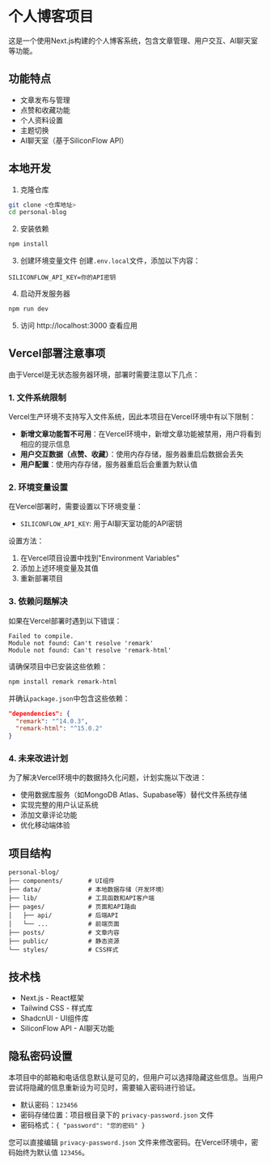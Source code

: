 # 个人博客项目

这是一个使用Next.js构建的个人博客系统，包含文章管理、用户交互、AI聊天室等功能。

## 功能特点

- 文章发布与管理
- 点赞和收藏功能
- 个人资料设置
- 主题切换
- AI聊天室（基于SiliconFlow API）

## 本地开发

1. 克隆仓库
```bash
git clone <仓库地址>
cd personal-blog
```

2. 安装依赖
```bash
npm install
```

3. 创建环境变量文件
创建`.env.local`文件，添加以下内容：
```
SILICONFLOW_API_KEY=你的API密钥
```

4. 启动开发服务器
```bash
npm run dev
```

5. 访问 http://localhost:3000 查看应用

## Vercel部署注意事项

由于Vercel是无状态服务器环境，部署时需要注意以下几点：

### 1. 文件系统限制

Vercel生产环境不支持写入文件系统，因此本项目在Vercel环境中有以下限制：

- **新增文章功能暂不可用**：在Vercel环境中，新增文章功能被禁用，用户将看到相应的提示信息
- **用户交互数据（点赞、收藏）**：使用内存存储，服务器重启后数据会丢失
- **用户配置**：使用内存存储，服务器重启后会重置为默认值

### 2. 环境变量设置

在Vercel部署时，需要设置以下环境变量：

- `SILICONFLOW_API_KEY`: 用于AI聊天室功能的API密钥

设置方法：
1. 在Vercel项目设置中找到"Environment Variables"
2. 添加上述环境变量及其值
3. 重新部署项目

### 3. 依赖问题解决

如果在Vercel部署时遇到以下错误：

```
Failed to compile.
Module not found: Can't resolve 'remark'
Module not found: Can't resolve 'remark-html'
```

请确保项目中已安装这些依赖：

```bash
npm install remark remark-html
```

并确认`package.json`中包含这些依赖：

```json
"dependencies": {
  "remark": "^14.0.3",
  "remark-html": "^15.0.2"
}
```

### 4. 未来改进计划

为了解决Vercel环境中的数据持久化问题，计划实施以下改进：

- 使用数据库服务（如MongoDB Atlas、Supabase等）替代文件系统存储
- 实现完整的用户认证系统
- 添加文章评论功能
- 优化移动端体验

## 项目结构

```
personal-blog/
├── components/       # UI组件
├── data/             # 本地数据存储（开发环境）
├── lib/              # 工具函数和API客户端
├── pages/            # 页面和API路由
│   ├── api/          # 后端API
│   └── ...           # 前端页面
├── posts/            # 文章内容
├── public/           # 静态资源
└── styles/           # CSS样式
```

## 技术栈

- Next.js - React框架
- Tailwind CSS - 样式库
- ShadcnUI - UI组件库
- SiliconFlow API - AI聊天功能 

## 隐私密码设置

本项目中的邮箱和电话信息默认是可见的，但用户可以选择隐藏这些信息。当用户尝试将隐藏的信息重新设为可见时，需要输入密码进行验证。

- 默认密码：`123456`
- 密码存储位置：项目根目录下的 `privacy-password.json` 文件
- 密码格式：`{ "password": "您的密码" }`

您可以直接编辑 `privacy-password.json` 文件来修改密码。在Vercel环境中，密码始终为默认值 `123456`。 